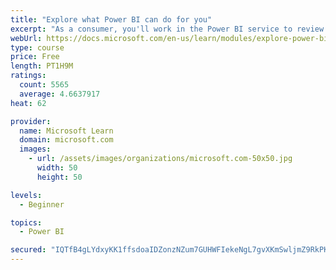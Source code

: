 ```yaml
---
title: "Explore what Power BI can do for you"
excerpt: "As a consumer, you'll work in the Power BI service to review and interact with content that has been shared with you. This module provides the foundational information that you need to work effectively in the Power BI service."
webUrl: https://docs.microsoft.com/en-us/learn/modules/explore-power-bi-service/
type: course
price: Free
length: PT1H9M
ratings:
  count: 5565
  average: 4.6637917
heat: 62

provider:
  name: Microsoft Learn
  domain: microsoft.com
  images:
    - url: /assets/images/organizations/microsoft.com-50x50.jpg
      width: 50
      height: 50

levels:
  - Beginner

topics:
  - Power BI

secured: "IQTfB4gLYdxyKK1ffsdoaIDZonzNZum7GUHWFIekeNgL7gvXKmSwljmZ9RkPK5Ld1YvN3obDl/ELIZeldTy8bpNSlrcIAsNhWBVeZFKMOau8oP2QIJmpovASGI1tzjH/3DURUVgxRuunqoaJvMIclqdQR2z6LVL7p/JFndNoP7V08vBc75vjiso7UcLsTxhbgnlONL1/ofU26oPxISsDJ0L1vtes2mp6coHBbPmTfdOoW+eoaJMtBNVwq44JExEe8aXFDu3mimJEBmLmjRuirDvs5q0LiRMUbNqcL7+fIag9G6WT+cF3kesXr0/z+jdkZAQX2ZAO3+NvY6PoWxCqbnkZ9MGbSCRJW7OQgGpgUYyavIKy+cl2r0PZURC+3NPENbYL71GTy7YLEwwPPQh70Q==;OK5fyKCj/Sv+4qUAg8DKRA=="
---
```


